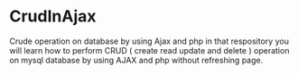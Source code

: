 # CrudInAjax
 Crude operation on database by using Ajax and php
 in that respository you will learn how to 
 perform CRUD ( create read update and delete ) operation
 on mysql database by using AJAX and php without refreshing
 page.
